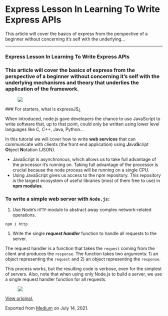 Express Lesson In Learning To Write Express APIs
================================================

This article will cover the basics of express from the perspective of a beginner without concerning it’s self with the underlying…

------------------------------------------------------------------------

### Express Lesson In Learning To Write Express APIs

### This article will cover the basics of express from the perspective of a beginner without concerning it’s self with the underlying mechanisms and theory that underlies the application of the framework. 

<figure><img src="https://cdn-images-1.medium.com/max/800/0*yUozFGA0FQpjcXFf.gif" class="graf-image" /></figure>### For starters, what is expressJS¿

When introduced, node.js gave developers the chance to use JavaScript to write software that, up to that point, could only be written using lower level languages like C, C++, Java, Python…

In this tutorial we will cover how to write **web services** that can communicate with clients (the front end application) using **J**ava**S**cript **O**bject **N**otation (JSON).

-   <span id="5334">JavaScript is asynchronous, which allows us to take full advantage of the processor it’s running on. Taking full advantage of the processor is crucial because the node process will be running on a single CPU.</span>
-   <span id="0b8b">Using JavaScript gives us access to the npm repository. This repository is the largest ecosystem of useful libraries (most of them free to use) in **npm modules**.</span>

### To write a simple web server with `Node.js`:

1.  <span id="7e3f">Use Node’s `HTTP` module to abstract away complex network-related operations.</span>

<!-- -->

    npm i http

1.  <span id="50b0">Write the single ***request handler*** function to handle all requests to the server.</span>

The request handler is a function that takes the `request` coming from the client and produces the `response`. The function takes two arguments: 1) an object representing the `request` and 2) an object representing the `response`.

This process works, but the resulting code is verbose, even for the simplest of servers. Also, note that when using only Node.js to build a server, we use a single request handler function for all requests.

  

  

  

<figure><img src="https://cdn-images-1.medium.com/max/800/0*PTKhCN2p9S8EDZ4r.gif" class="graf-image" /></figure>  

[View original.](https://medium.com/p/75e3267b284a)

Exported from [Medium](https://medium.com) on July 14, 2021.
